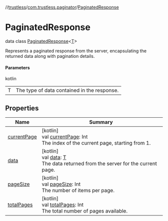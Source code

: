 //[trustless](../../../index.md)/[com.trustless.paginator](../index.md)/[PaginatedResponse](index.md)

# PaginatedResponse

data class [PaginatedResponse](index.md)&lt;[T](index.md)&gt;

Represents a paginated response from the server, encapsulating the returned data along with pagination details.

#### Parameters

kotlin

| | |
|---|---|
| T | The type of data contained in the response. |

## Properties

| Name | Summary |
|---|---|
| [currentPage](current-page.md) | [kotlin]<br>val [currentPage](current-page.md): Int<br>The index of the current page, starting from 1. |
| [data](data.md) | [kotlin]<br>val [data](data.md): [T](index.md)<br>The data returned from the server for the current page. |
| [pageSize](page-size.md) | [kotlin]<br>val [pageSize](page-size.md): Int<br>The number of items per page. |
| [totalPages](total-pages.md) | [kotlin]<br>val [totalPages](total-pages.md): Int<br>The total number of pages available. |
